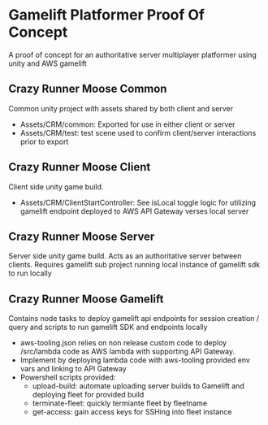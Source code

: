 # Gamelift Platformer Proof Of Concept
A proof of concept for an authoritative server multiplayer platformer using unity and AWS gamelift

## Crazy Runner Moose Common
Common unity project with assets shared by both client and server
* Assets/CRM/common: Exported for use in either client or server
* Assets/CRM/test: test scene used to confirm client/server interactions prior to export
  
## Crazy Runner Moose Client
Client side unity game build. 
* Assets/CRM/ClientStartController: See isLocal toggle logic for utilizing gamelift endpoint deployed to AWS API Gateway verses local server

## Crazy Runner Moose Server
Server side unity game build. Acts as an authoritative server between clients. Requires gamelift sub project running local instance of gamelift sdk to run locally

## Crazy Runner Moose Gamelift
Contains node tasks to deploy gamelift api endpoints for session creation / query and scripts to run gamelift SDK and endpoints locally
* aws-tooling.json relies on non release custom code to deploy /src/lambda code as AWS lambda with supporting API Gateway. 
* Implement by deploying lambda code with aws-tooling provided env vars and linking to API Gateway
* Powershell scripts provided:
  *  upload-build: automate uploading server builds to Gamelift and deploying fleet for provided build
  *  terminate-fleet: quickly termiante fleet by fleetname
  *  get-access: gain access keys for SSHing into fleet instance